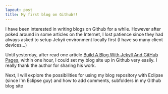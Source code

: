 ```yaml
---
layout: post
title: My first blog on Github!!
---
```


I have been interested in writing blogs on Github for a while. However after poked around in some articles on the Internet, I lost patience since they had always asked to setup Jekyii environment locally first (I have so many client devices...) 

Until yesterday, after read one article [Build A Blog With Jekyll And GitHub Pages](http://www.smashingmagazine.com/2014/08/01/build-blog-jekyll-github-pages/), within one hour, I could set my blog site up in Github very easily. I really thank the author for sharing his work.

Next, I will explore the possibilities for using my blog repository with Eclipse (since I'm Eclipse guy) and how to add comments, subfolders in my Github blog site


